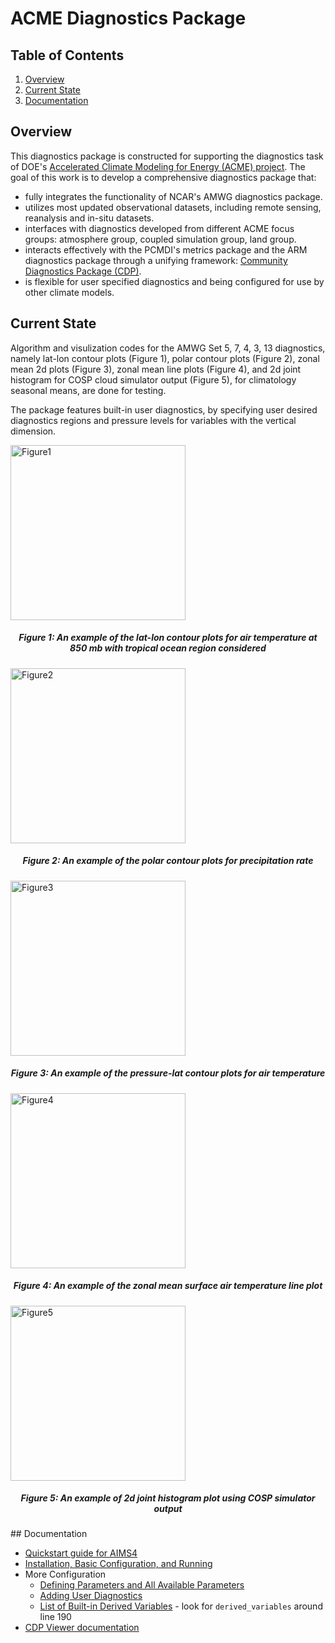 # ACME Diagnostics Package

## Table of Contents
1. [Overview](#overview)
2. [Current State](#current-state)
3. [Documentation](#doc)

## Overview<a name="overview"></a>
This diagnostics package is constructed for supporting the diagnostics task of DOE's [Accelerated Climate Modeling for Energy (ACME) project](https://climatemodeling.science.energy.gov/projects/accelerated-climate-modeling-energy). The goal of this work is to develop a comprehensive diagnostics package that:

* fully integrates the functionality of NCAR's AMWG diagnostics package.
* utilizes most updated observational datasets, including remote sensing, reanalysis and in-situ datasets. 
* interfaces with diagnostics developed from different ACME focus groups: atmosphere group, coupled simulation group, land group.
* interacts effectively with the PCMDI's metrics package and the ARM diagnostics package through a unifying framework: [Community Diagnostics Package (CDP)](https://github.com/UV-CDAT/cdp).
* is flexible for user specified diagnostics and being configured for use by other climate models.

## Current State <a name="current-state"></a>
Algorithm and visulization codes for the AMWG Set 5, 7, 4, 3, 13 diagnostics, namely lat-lon contour plots (Figure 1), polar contour plots (Figure 2), zonal mean 2d plots (Figure 3), zonal mean line plots (Figure 4), and 2d joint histogram for COSP cloud simulator output (Figure 5), for climatology seasonal means, are done for testing. 

The package features built-in user diagnostics, by specifying user desired diagnostics regions and pressure levels for variables with the vertical dimension. 

<img src="docs/example_fig1.png" alt="Figure1" style="width: 280px;"/>
<h5 align="center">Figure 1: An example of the lat-lon contour plots for air temperature at 850 mb with tropical ocean region considered</h5> 

<img src="docs/example_fig2.png" alt="Figure2" style="width: 280px;"/>
<h5 align="center">Figure 2: An example of the polar contour plots for precipitation rate</h5> 

<img src="docs/example_fig3.png" alt="Figure3" style="width: 280px;"/>
<h5 align="center">Figure 3: An example of the pressure-lat contour plots for air temperature </h5> 

<img src="docs/example_fig4.png" alt="Figure4" style="width: 280px;"/>
<h5 align="center">Figure 4: An example of the zonal mean surface air temperature line plot </h5> 

<img src="docs/example_fig5.png" alt="Figure5" style="width: 280px;"/>
<h5 align="center">Figure 5: An example of 2d joint histogram plot using COSP simulator output</h5> 
## Documentation <a name="doc"></a>

* [Quickstart guide for AIMS4](docs/quick-guide-aims4.ipynb)
* [Installation, Basic Configuration, and Running](docs/install-config-run.ipynb)
* More Configuration
  * [Defining Parameters and All Available Parameters](docs/available-parameters.ipynb)
  * [Adding User Diagnostics](docs/add-new-diagnostics.ipynb)
  * [List of Built-in Derived Variables](acme_diags/derivations/acme.py) - look for `derived_variables` around line 190
* [CDP Viewer documentation](https://github.com/UV-CDAT/cdp/blob/master/jupyter/using-the-cdp-viewer.ipynb)
